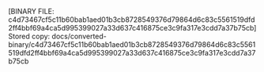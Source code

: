 [BINARY FILE: c4d73467cf5c11b60bab1aed01b3cb8728549376d79864d6c83c5561519dfd2ff4bbf69a4ca5d995399027a33d637c416875ce3c9fa317e3cdd7a37b75cb]
Stored copy: docs/converted-binary/c4d73467cf5c11b60bab1aed01b3cb8728549376d79864d6c83c5561519dfd2ff4bbf69a4ca5d995399027a33d637c416875ce3c9fa317e3cdd7a37b75cb
